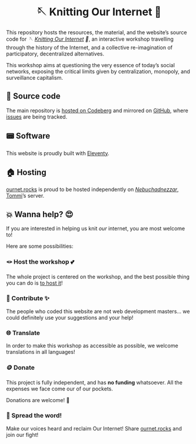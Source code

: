 <h1 align='center'>🪡 Knitting Our Internet 🧶</h1>

This repository hosts the resources, the material, and the website’s source code for *🪡 [Knitting Our Internet](https://ournet.org 'Knitting Our Internet – website') 🧶*, an interactive workshop travelling through the history of the Internet, and a collective re-imagination of participatory, decentralized alternatives.

This workshop aims at questioning the very essence of today’s social networks, exposing the critical limits given by centralization, monopoly, and surveillance capitalism.

## 👾 Source code

The main repository is [hosted on Codeberg](https://codeberg.org/tommi/ournet 'ournet on Codeberg') and mirrored on [GitHub](https://github.com/xplosionmind/ournet 'ournet on GitHub'), where [issues](https://github.com/xplosiomind/tommi.space/issues 'ournet issues on GitHub') are being tracked.

## 📟 Software

This website is proudly built with [Eleventy](https://11ty.dev 'Eleventy official website').

## 🏠 Hosting

[ournet.rocks](https://ournet.rocks '🪡 Knitting Our Internet 🧶') is proud to be hosted independently on [*Nebuchadnezzar*](https://tommi.space/neb/ 'Nebuchadnezzar’s page on tommi.space'), [Tommi](https://tommi.space 'The virtual representation of Tommi’s mind')’s server.

## 💥 Wanna help? 😍

If you are interested in helping us knit *our* internet, you are most welcome to!

Here are some possibilities:

### 🪢 Host the workshop 💕

The whole project is centered on the workshop, and the best possible thing you can do is [to host it](https://ournet.rocks/knit/)!

### 🚀 Contribute ✨

The people who coded this website are not web development masters… we could definitely use your suggestions and your help!

### 🌐 Translate

In order to make this workshop as accessible as possible, we welcome translations in all languages!

### 🪙 Donate

This project is fully independent, and has **no funding** whatsoever. All the expenses we face come our of our pockets.

Donations are welcome! 💝

### 📣 Spread the word!

Make our voices heard and reclaim Our Internet! Share [ournet.rocks](https://ournet.rocks) and join our fight!

